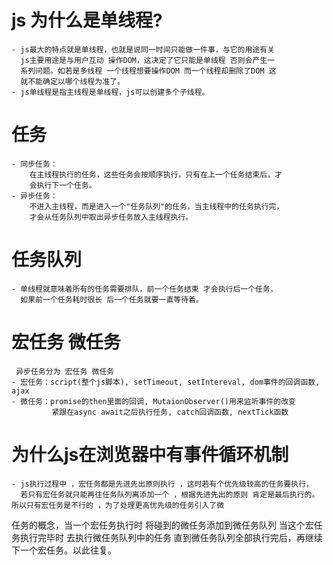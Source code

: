  
 #  js 为什么是单线程?
    - js最大的特点就是单线程，也就是说同一时间只能做一件事，与它的用途有关
      js主要用途是与用户互动 操作DOM，这决定了它只能是单线程 否则会产生一
      系列问题。如若是多线程 一个线程想要操作DOM 而一个线程却删除了DOM 这
      就不能确定以哪个线程为准了。
    - js单线程是指主线程是单线程，js可以创建多个子线程。


# 任务
    - 同步任务：
        在主线程执行的任务，这些任务会按顺序执行，只有在上一个任务结束后，才
        会执行下一个任务。
    - 异步任务：
        不进入主线程，而是进入一个"任务队列"的任务，当主线程中的任务执行完，
        才会从任务队列中取出异步任务放入主线程执行。
      

# 任务队列
    - 单线程就意味着所有的任务需要排队，前一个任务结束 才会执行后一个任务，
      如果前一个任务耗时很长 后一个任务就要一直等待着。


# 宏任务 微任务 
     异步任务分为 宏任务 微任务 
    - 宏任务：script(整个js脚本), setTimeout, setIntereval, dom事件的回调函数, ajax
    - 微任务：promise的then里面的回调, MutaionObserver()用来监听事件的改变 
             紧跟在async await之后执行任务, catch回调函数, nextTick函数

# 为什么js在浏览器中有事件循环机制
    - js执行过程中 ，宏任务都是先进先出原则执行 ，这时若有个优先级较高的任务要执行，
      若只有宏任务就只能再往任务队列离添加一个 ，根据先进先出的原则 肯定是最后执行的。所以只有宏任务是不行的 ，为了处理更高优先级的任务引入了微
   任务的概念，当一个宏任务执行时 将碰到的微任务添加到微任务队列 当这个宏任务执行完毕时 去执行微任务队列中的任务 直到微任务队列全部执行完后，再继续下一个宏任务。以此往复。             